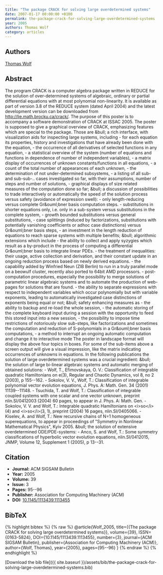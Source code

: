 ```yaml
---
title: "The package CRACK for solving large overdetermined systems"
date: 2007-01-17 00:00:00 +0100
permalink: the-package-crack-for-solving-large-overdetermined-systems
year: 2005
authors: Thomas Wolf
category: articles
---
```

 
## Authors
[Thomas Wolf](authors/thomas-wolf)
 
## Abstract
The program CRACK is a computer algebra package written in REDUCE for the solution of over-determined systems of algebraic, ordinary or partial differential equations with at most polynomial non-linearity. It is available as part of version 3.8 of the REDUCE system (dated April 2004) and the latest development version can be downloaded from http://lie.math.brocku.ca/crack/. The purpose of this poster is to accompany a software demonstration of CRACK at ISSAC 2005. The poster is supposed to give a graphical overview of CRACK, emphasizing features which are special to the package. Those are &amp;bull; a rich interface, with visualization aids for inspecting large systems, including - for each equation its properties, history and investigations that have already been done with the equation, - the occurrence of all derivatives of selected functions in any equation, - a statistical overview of the system (number of equations and functions in dependence of number of independent variables), - a matrix display of occurrences of unknown constants/functions in all equations, - a count of the total number of appearances of each unknown, - the determination of not under-determined subsystems, - a listing of all sub- and sub-sub-.. cases investigated so far, with their assumptions, number of steps and number of solutions, - graphical displays of size related measures of the computation done so far; &amp;bull; a discussion of possibilities to trade interactively or automatically the speed of the solution process versus safety (avoidance of expression swell): - only length-reducing versus complete Gr&amp;ouml;bner basis computation steps. - substitutions in shorter equations only, i.e. only in a sub-system versus substitutions in the complete system, - growth bounded substitutions versus general substitutions, - case splittings (induced by factorizations, substitutions with potentially vanishing coefficients or adhoc case distinctions) versus Gr&amp;ouml;bner basis steps, - an investment in the length reduction of equations to reach sparse systems with multiple benefits; &amp;bull; algorithmic extensions which include - the ability to collect and apply syzygies which result as a by-product in the process of computing a differential Gr&amp;ouml;bner basis to integrate linear PDEs. - the treatment of inequalities: their usage, active collection and derivation, and their constant update in an ongoing reduction process based on newly derived equations. - the capability added by Winfried Neun (ZIB Berlin) to run in a truly parallel mode on a beowulf cluster, recently also ported to 64bit AMD processors. - post-computation procedures, especially the possibility to merge solutions of parametric linear algebraic systems and to automate the production of web-pages for solutions that are found. - the ability to separate expressions with respect to independent variables which occur polynomially but with variable exponents, leading to automatically investigated case distinctions of exponents being equal or not; &amp;bull; safety enhancing measures as - the ability to backup and re-load the whole session, - the automatic storing of the complete keyboard input during a session with the opportunity to feed this stored input into a new session, - the possibility to impose time restrictions of notoriously slow sub-steps, like factorizations and sometimes the computation and reduction of S-polynomials in a Gr&amp;ouml;bner basis computations, - a method to interrupt an ongoing automatic computation and change it to interactive mode The poster in landscape format will display the above four topics in boxes. For some of the sub-items above a screen output will give a visual impression, like the matrix indicating occurrences of unknowns in equations. In the following publications the solution of large overdetermined systems was a crucial ingredient: &amp;bull; the solution of large bi-linear algebraic systems and automatic merging of obtained solutions: - Wolf, T., Efimovskaya, O. V.: Classification of integrable quadratic Hamiltonians on e(3), Regular and Chaotic Dynamics, vol 8, no 2 (2003), p 155--162. - Sokolov, V. V., Wolf, T.: Classification of integrable polynomial vector evolution equations, J. Phys. A: Math. Gen. 34 (2001) 11139--11148. - Tsuchida, T. and Wolf, T.: Classification of integrable coupled systems with one scalar and one vector unknown, preprint nlin.SI/0412003 (2004) 60 pages, to appear in J. Phys. A: Math. Gen. - Sokolov, V. V. and Wolf, T.: Integrable quadratic Hamiltonians on &lt;i&gt;so&lt;/i&gt;(4) and &lt;i&gt;so&lt;/i&gt;(3, 1), preprint (2004) 16 pages, nlin.SI/0405066. - Kiselev, A. and Wolf, T.: New recursive chains of N=1 homogeneous superequations, to appear in proceedings of "Symmetry in Nonlinear Mathematical Physics", Kyiv 2005. &amp;bull; the solution of extensive overdetermined ODE/PDE-systems: - Anco, S. and Wolf, T.: Some symmetry classifications of hyperbolic vector evolution equations, nlin.SI/0412015, JNMP, Volume 12, Supplement 1 (2005), p 13--31.
 
## Citation
- **Journal:** ACM SIGSAM Bulletin
- **Year:** 2005
- **Volume:** 39
- **Issue:** 3
- **Pages:** 95--96
- **Publisher:** Association for Computing Machinery (ACM)
- **DOI:** [10.1145/1113439.1113455](https://doi.org/10.1145/1113439.1113455)
 
## BibTeX
{% highlight bibtex %}
{% raw %}
@article{Wolf_2005,
  title={{The package CRACK for solving large overdetermined systems}},
  volume={39},
  ISSN={0163-5824},
  DOI={10.1145/1113439.1113455},
  number={3},
  journal={ACM SIGSAM Bulletin},
  publisher={Association for Computing Machinery (ACM)},
  author={Wolf, Thomas},
  year={2005},
  pages={95--96}
}
{% endraw %}
{% endhighlight %}
 
[Download the bib file]({{ site.baseurl }}/assets/bib/the-package-crack-for-solving-large-overdetermined-systems.bib)
 
